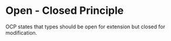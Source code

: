 # Open - Closed Principle
OCP states that types should be open for extension but closed for modification.
